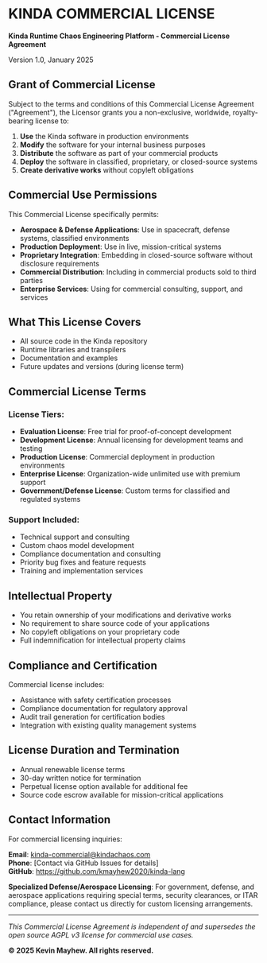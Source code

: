 # KINDA COMMERCIAL LICENSE

**Kinda Runtime Chaos Engineering Platform - Commercial License Agreement**

Version 1.0, January 2025

## Grant of Commercial License

Subject to the terms and conditions of this Commercial License Agreement ("Agreement"), the Licensor grants you a non-exclusive, worldwide, royalty-bearing license to:

1. **Use** the Kinda software in production environments
2. **Modify** the software for your internal business purposes  
3. **Distribute** the software as part of your commercial products
4. **Deploy** the software in classified, proprietary, or closed-source systems
5. **Create derivative works** without copyleft obligations

## Commercial Use Permissions

This Commercial License specifically permits:

- **Aerospace & Defense Applications**: Use in spacecraft, defense systems, classified environments
- **Production Deployment**: Use in live, mission-critical systems
- **Proprietary Integration**: Embedding in closed-source software without disclosure requirements
- **Commercial Distribution**: Including in commercial products sold to third parties
- **Enterprise Services**: Using for commercial consulting, support, and services

## What This License Covers

- All source code in the Kinda repository
- Runtime libraries and transpilers
- Documentation and examples
- Future updates and versions (during license term)

## Commercial License Terms

### License Tiers:
- **Evaluation License**: Free trial for proof-of-concept development
- **Development License**: Annual licensing for development teams and testing
- **Production License**: Commercial deployment in production environments
- **Enterprise License**: Organization-wide unlimited use with premium support
- **Government/Defense License**: Custom terms for classified and regulated systems

### Support Included:
- Technical support and consulting
- Custom chaos model development
- Compliance documentation and consulting
- Priority bug fixes and feature requests
- Training and implementation services

## Intellectual Property

- You retain ownership of your modifications and derivative works
- No requirement to share source code of your applications
- No copyleft obligations on your proprietary code
- Full indemnification for intellectual property claims

## Compliance and Certification

Commercial license includes:
- Assistance with safety certification processes
- Compliance documentation for regulatory approval
- Audit trail generation for certification bodies
- Integration with existing quality management systems

## License Duration and Termination

- Annual renewable license terms
- 30-day written notice for termination
- Perpetual license option available for additional fee
- Source code escrow available for mission-critical applications

## Contact Information

For commercial licensing inquiries:

**Email**: kinda-commercial@kindachaos.com  
**Phone**: [Contact via GitHub Issues for details]  
**GitHub**: https://github.com/kmayhew2020/kinda-lang

**Specialized Defense/Aerospace Licensing**:
For government, defense, and aerospace applications requiring special terms, security clearances, or ITAR compliance, please contact us directly for custom licensing arrangements.

---

*This Commercial License Agreement is independent of and supersedes the open source AGPL v3 license for commercial use cases.*

**© 2025 Kevin Mayhew. All rights reserved.**